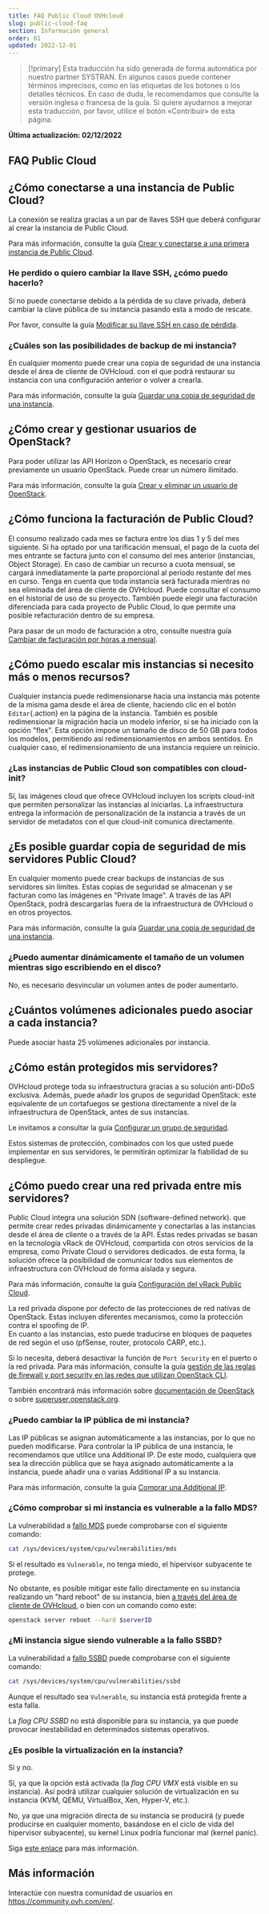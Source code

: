 ```yaml
---
title: FAQ Public Cloud OVHcloud
slug: public-cloud-faq
section: Información general
order: 01
updated: 2022-12-01
---
```


> [!primary]
> Esta traducción ha sido generada de forma automática por nuestro partner SYSTRAN. En algunos casos puede contener términos imprecisos, como en las etiquetas de los botones o los detalles técnicos. En caso de duda, le recomendamos que consulte la versión inglesa o francesa de la guía. Si quiere ayudarnos a mejorar esta traducción, por favor, utilice el botón «Contribuir» de esta página.
> 

**Última actualización: 02/12/2022**


## FAQ Public Cloud

## ¿Cómo conectarse a una instancia de Public Cloud?

La conexión se realiza gracias a un par de llaves SSH que deberá configurar al crear la instancia de Public Cloud.

Para más información, consulte la guía [Crear y conectarse a una primera instancia de Public Cloud](https://docs.ovh.com/us/es/public-cloud/public-cloud-primeros-pasos/).

### He perdido o quiero cambiar la llave SSH, ¿cómo puedo hacerlo?

Si no puede conectarse debido a la pérdida de su clave privada, deberá cambiar la clave pública de su instancia pasando esta a modo de rescate.

Por favor, consulte la guía [Modificar su llave SSH en caso de pérdida](https://docs.ovh.com/us/es/public-cloud/modificar_su_llave_ssh_en_caso_de_perdida/).

### ¿Cuáles son las posibilidades de backup de mi instancia?

En cualquier momento puede crear una copia de seguridad de una instancia desde el área de cliente de OVHcloud. con el que podrá restaurar su instancia con una configuración anterior o volver a crearla.

Para más información, consulte la guía [Guardar una copia de seguridad de una instancia](https://docs.ovh.com/us/es/public-cloud/guardar_copia_de_seguridad_de_una_instancia/).

## ¿Cómo crear y gestionar usuarios de OpenStack?  

Para poder utilizar las API Horizon o OpenStack, es necesario crear previamente un usuario OpenStack. Puede crear un número ilimitado.

Para más información, consulte la guía [Crear y eliminar un usuario de OpenStack](https://docs.ovh.com/us/es/public-cloud/crear-y-eliminar-un-usuario-de-openstack/).

## ¿Cómo funciona la facturación de Public Cloud?

El consumo realizado cada mes se factura entre los días 1 y 5 del mes siguiente. Si ha optado por una tarificación mensual, el pago de la cuota del mes entrante se factura junto con el consumo del mes anterior (instancias, Object Storage). En caso de cambiar un recurso a cuota mensual, se cargará inmediatamente la parte proporcional al período restante del mes en curso.
Tenga en cuenta que toda instancia será facturada mientras no sea eliminada del área de cliente de OVHcloud.
Puede consultar el consumo en el historial de uso de su proyecto. También puede elegir una facturación diferenciada para cada proyecto de Public Cloud, lo que permite una posible refacturación dentro de su empresa.

Para pasar de un modo de facturación a otro, consulte nuestra guía [Cambiar de facturación por horas a mensual](https://docs.ovh.com/us/es/public-cloud/cambiar-modalidad-facturacion-public-cloud/).

## ¿Cómo puedo escalar mis instancias si necesito más o menos recursos?

Cualquier instancia puede redimensionarse hacia una instancia más potente de la misma gama desde el área de cliente, haciendo clic en el botón `Editar`{.action} en la página de la instancia. También es posible redimensionar la migración hacia un modelo inferior, si se ha iniciado con la opción "flex". Esta opción impone un tamaño de disco de 50 GB para todos los modelos, permitiendo así redimensionamientos en ambos sentidos.
En cualquier caso, el redimensionamiento de una instancia requiere un reinicio.

### ¿Las instancias de Public Cloud son compatibles con cloud-init?

Sí, las imágenes cloud que ofrece OVHcloud incluyen los scripts cloud-init que permiten personalizar las instancias al iniciarlas. La infraestructura entrega la información de personalización de la instancia a través de un servidor de metadatos con el que cloud-init comunica directamente.

## ¿Es posible guardar copia de seguridad de mis servidores Public Cloud?

En cualquier momento puede crear backups de instancias de sus servidores sin límites. Estas copias de seguridad se almacenan y se facturan como las imágenes en "Private Image". A través de las API OpenStack, podrá descargarlas fuera de la infraestructura de OVHcloud o en otros proyectos.

Para más información, consulte la guía [Guardar una copia de seguridad de una instancia](https://docs.ovh.com/us/es/public-cloud/guardar_copia_de_seguridad_de_una_instancia/).

### ¿Puedo aumentar dinámicamente el tamaño de un volumen mientras sigo escribiendo en el disco?

No, es necesario desvincular un volumen antes de poder aumentarlo.

## ¿Cuántos volúmenes adicionales puedo asociar a cada instancia?

Puede asociar hasta 25 volúmenes adicionales por instancia.

## ¿Cómo están protegidos mis servidores?

OVHcloud protege toda su infraestructura gracias a su solución anti-DDoS exclusiva. Además, puede añadir los grupos de seguridad OpenStack: este equivalente de un cortafuegos se gestiona directamente a nivel de la infraestructura de OpenStack, antes de sus instancias.

Le invitamos a consultar la guía [Configurar un grupo de seguridad](https://docs.ovh.com/us/es/public-cloud/configure-security-group-horizon).

Estos sistemas de protección, combinados con los que usted puede implementar en sus servidores, le permitirán optimizar la fiabilidad de su despliegue.

## ¿Cómo puedo crear una red privada entre mis servidores?

Public Cloud integra una solución SDN (software-defined network). que permite crear redes privadas dinámicamente y conectarlas a las instancias desde el área de cliente o a través de la API.
Estas redes privadas se basan en la tecnología vRack de OVHcloud, compartida con otros servicios de la empresa, como Private Cloud o servidores dedicados. de esta forma, la solución ofrece la posibilidad de comunicar todos sus elementos de infraestructura con OVHcloud de forma aislada y segura.

Para más información, consulte la guía [Configuración del vRack Public Cloud](https://docs.ovh.com/us/es/publiccloud/network-services/public-cloud-vrack/).

La red privada dispone por defecto de las protecciones de red nativas de OpenStack. Estas incluyen diferentes mecanismos, como la protección contra el spoofing de IP.<br>
En cuanto a las instancias, esto puede traducirse en bloques de paquetes de red según el uso (pfSense, router, protocolo CARP, etc.).

Si lo necesita, deberá desactivar la función de `Port Security` en el puerto o la red privada.
Para más información, consulte la guía [gestión de las reglas de firewall y port security en las redes que utilizan OpenStack CLI](https://docs.ovh.com/us/es/public-cloud/firewall_security_pci/).

También encontrará más información sobre [documentación de OpenStack](https://docs.openstack.org/developer/dragonflow/specs/mac_spoofing.html) o sobre [superuser.openstack.org](https://superuser.openstack.org/articles/managing-port-level-security-openstack/).

### ¿Puedo cambiar la IP pública de mi instancia?

Las IP públicas se asignan automáticamente a las instancias, por lo que no pueden modificarse. Para controlar la IP pública de una instancia, le recomendamos que utilice una Additional IP. De este modo, cualquiera que sea la dirección pública que se haya asignado automáticamente a la instancia, puede añadir una o varias Additional IP a su instancia.

Para más información, consulte la guía [Comprar una Additional IP](https://docs.ovh.com/us/es/publiccloud/network-services/buy-additional-ip/).

### ¿Cómo comprobar si mi instancia es vulnerable a la fallo MDS?

La vulnerabilidad a [fallo MDS](https://www.kernel.org/doc/html/latest/admin-guide/hw-vuln/mds.html) puede comprobarse con el siguiente comando:

```bash
cat /sys/devices/system/cpu/vulnerabilities/mds
```

Si el resultado es `Vulnerable`, no tenga miedo, el hipervisor subyacente te protege.

No obstante, es posible mitigar este fallo directamente en su instancia realizando un "hard reboot" de su instancia, bien [a través del área de cliente de OVHcloud](https://docs.ovh.com/us/es/public-cloud/empezar-con-una-instancia-public-cloud/), o bien con un comando como este:

```bash
openstack server reboot --hard $serverID
```

### ¿Mi instancia sigue siendo vulnerable a la fallo SSBD?

La vulnerabilidad a [fallo SSBD](https://www.kernel.org/doc/html/latest/userspace-api/spec_ctrl.html) puede comprobarse con el siguiente comando:

```bash
cat /sys/devices/system/cpu/vulnerabilities/ssbd
```

Aunque el resultado sea `Vulnerable`, su instancia está protegida frente a esta falla.

La *flag CPU SSBD* no está disponible para su instancia, ya que puede provocar inestabilidad en determinados sistemas operativos.

### ¿Es posible la virtualización en la instancia?

Sí y no.

Sí, ya que la opción está activada (la *flag CPU VMX* está visible en su instancia). Así podrá utilizar cualquier solución de virtualización en su instancia (KVM, QEMU, VirtualBox, Xen, Hyper-V, etc.).

No, ya que una migración directa de su instancia se producirá (y puede producirse en cualquier momento, basándose en el ciclo de vida del hipervisor subyacente), su kernel Linux podría funcionar mal (kernel panic).

Siga [este enlace](https://www.linux-kvm.org/page/Nested_Guests#Limitations) para más información.

## Más información

Interactúe con nuestra comunidad de usuarios en <https://community.ovh.com/en/>.
